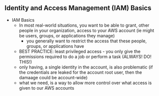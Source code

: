 ## Identity and Access Management (IAM) Basics

* IAM Basics
  * In most real-world situations, you want to be able to grant, other people in your organization, access to your AWS account (ie might be users, groups, or applications they manage)
    * you generally want to restrict the access that these people, groups, or applications have 
  * BEST PRACTICE: least privileged access - you only give the permissions required to do a job or perform a task (ALWAYS! DO! THIS!)
  * only having, a single identity in the account, is also problematic (if the credentials are leaked for the account root user, then the damaage could be account-wide)
  * what we need, is a way to allow more control over what access is given to our AWS accounts 
